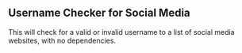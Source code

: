 ## Username Checker for Social Media
This will check for a valid or invalid username to a list of social media websites, with no dependencies.
